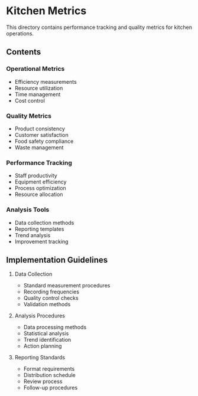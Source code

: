 # Kitchen Metrics

This directory contains performance tracking and quality metrics for kitchen operations.

## Contents

### Operational Metrics
- Efficiency measurements
- Resource utilization
- Time management
- Cost control

### Quality Metrics
- Product consistency
- Customer satisfaction
- Food safety compliance
- Waste management

### Performance Tracking
- Staff productivity
- Equipment efficiency
- Process optimization
- Resource allocation

### Analysis Tools
- Data collection methods
- Reporting templates
- Trend analysis
- Improvement tracking

## Implementation Guidelines
1. Data Collection
   - Standard measurement procedures
   - Recording frequencies
   - Quality control checks
   - Validation methods

2. Analysis Procedures
   - Data processing methods
   - Statistical analysis
   - Trend identification
   - Action planning

3. Reporting Standards
   - Format requirements
   - Distribution schedule
   - Review process
   - Follow-up procedures 